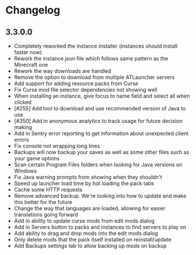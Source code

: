# Changelog

## 3.3.0.0

- Completely reworked the instance installer (instances should install faster now)
- Rework the instance.json file which follows same pattern as the Minecraft one
- Rework the way downloads are handled
- Remove the option to download from multiple ATLauncher servers
- Add support for adding resource packs from Curse
- Fix Curse mod file selector dependencies not showing well
- When installing an instance, give focus to name field and select all when clicked
- [#255] Add tool to download and use recommended version of Java to use
- [#350] Add in anonymous analytics to track usage for future decision making
- Add in Sentry error reporting to get information about unexpected client errors
- Fix console not wrapping long lines
- Backups will now backup your saves as well as some other files such as your game options
- Scan certain Program Files folders when looking for Java versions on Windows
- Fix Java warning prompts from showing when they shouldn't
- Speed up launcher load time by hot loading the pack tabs
- Cache some HTTP requests
- Remove advanced backup. We're looking into how to update and make this better for the future
- Change the way that languages are loaded, allowing for easier translations going forward
- Add in ability to update curse mods from edit mods dialog
- Add in Servers button to packs and instances to find servers to play on
- Add ability to drag and drop mods into the edit mods dialog
- Only delete mods that the pack itself installed on reinstall/update
- Add Backups settings tab to allow backing up mods on backup
